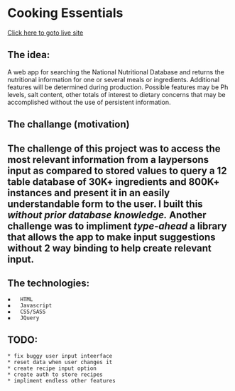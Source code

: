 
# Cooking Essentials
[Click here to goto live site](https://blazing-torch-1015.firebaseapp.com/)

## The idea:
A web app for searching the National Nutritional Database and returns the nutritional information for one or several meals or ingredients. Additional features will be determined during production. Possible features may be Ph levels, salt content, other totals of interest to dietary concerns that may be accomplished without the use of persistent information.

## The challange (motivation)
The challenge of this project was to access the most relevant information from a laypersons input as compared to stored values to query a 12 table database of 30K+ ingredients and 800K+ instances and present it in an easily understandable form to the user. I built this _without prior database knowledge._ Another challenge was to impliment _type-ahead_ a library that allows the app to make input suggestions **without 2 way binding** to help create relevant input. 
--------

## The technologies:
	▪	HTML
	▪	Javascript
	▪	CSS/SASS
	▪	JQuery

## TODO:
	* fix buggy user input inteerface
	* reset data when user changes it
	* create recipe input option
	* create auth to store recipes
	* impliment endless other features
